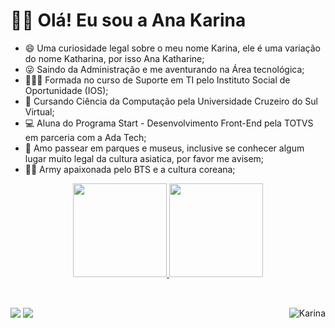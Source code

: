  <h1>👋🏽 Olá! Eu sou a Ana Karina</h1>
 
- 😄 Uma curiosidade legal sobre o meu nome Karina, ele é uma variação do nome Katharina, por isso Ana Katharine;
- 😜  Saindo da Administração e me aventurando na Área tecnológica;
- 👩🏽‍🎓  Formada no curso de Suporte em TI pelo Instituto Social de Oportunidade (IOS);
- 🌠  Cursando Ciência da Computação pela Universidade Cruzeiro do Sul Virtual;
- 💻  Aluna do Programa Start - Desenvolvimento Front-End pela TOTVS em parceria com a Ada Tech;
- 🏯  Amo passear em parques e museus, inclusive se conhecer algum lugar muito legal da cultura asiatica, por favor me avisem;
- 🫰🏽 Army apaixonada pelo BTS e a cultura coreana;

<div align="center">
  <a href="https://github.com/Ana-Katharine">
  <img height="150em" src="https://github-readme-stats.vercel.app/api?username=Ana-Katharine&show_icons=true&theme=dark&include_all_commits=true&count_private=true"/>
  <img height="150em" src="https://github-readme-stats.vercel.app/api/top-langs/?username=Ana-Katharine&layout=compact&langs_count=7&theme=dark"/>

</div>

##

<div style="display: inline_block"><br>
  <img align="right" alt="Karina" src="">
</div>

<div>
  <a href="https:/https://www.linkedin.com/in/ana-karina-silva-leit%C3%A3o-40497b212/www.linkedin.com/in/mayla-mayumi-motobe-776114b4/" target="_blank"><img src="https://img.shields.io/badge/-LinkedIn-%230077B5?style=for-the-badge&logo=linkedin&logoColor=white" target="_blank"></a> 
    <a href="https://www.instagram.com/sad_monster.nj/" target="_blank"><img src="https://img.shields.io/badge/-Instagram-%23E4405F?style=for-the-badge&logo=instagram&logoColor=white" target="_blank"></a>
</div>
